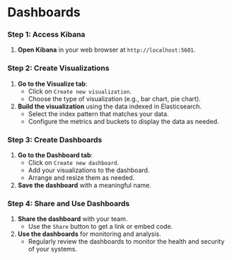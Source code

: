 # Dashboards

### Step 1: Access Kibana

1. **Open Kibana** in your web browser at `http://localhost:5601`.

### Step 2: Create Visualizations

1. **Go to the Visualize tab**:
   * Click on `Create new visualization`.
   * Choose the type of visualization (e.g., bar chart, pie chart).
2. **Build the visualization** using the data indexed in Elasticsearch.
   * Select the index pattern that matches your data.
   * Configure the metrics and buckets to display the data as needed.

### Step 3: Create Dashboards

1. **Go to the Dashboard tab**:
   * Click on `Create new dashboard`.
   * Add your visualizations to the dashboard.
   * Arrange and resize them as needed.
2. **Save the dashboard** with a meaningful name.

### Step 4: Share and Use Dashboards

1. **Share the dashboard** with your team.
   * Use the `Share` button to get a link or embed code.
2. **Use the dashboards** for monitoring and analysis.
   * Regularly review the dashboards to monitor the health and security of your systems.
